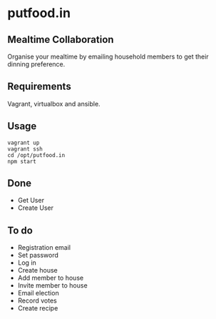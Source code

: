 # putfood.in
## Mealtime Collaboration

Organise your mealtime by emailing household members to get their dinning preference.

## Requirements

Vagrant, virtualbox and ansible.

## Usage

```
vagrant up
vagrant ssh
cd /opt/putfood.in
npm start
```

## Done

- Get User
- Create User

## To do

- Registration email
- Set password
- Log in
- Create house
- Add member to house
- Invite member to house
- Email election
- Record votes
- Create recipe
